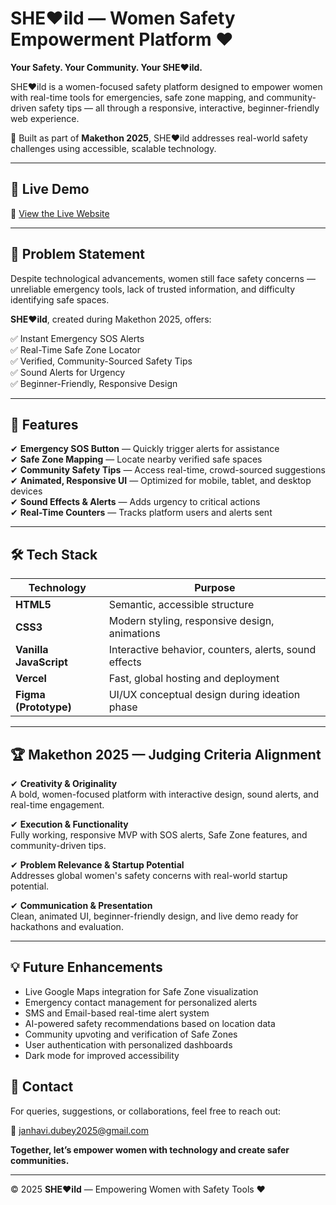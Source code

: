 # SHE❤️ild — Women Safety Empowerment Platform ❤️

**Your Safety. Your Community. Your SHE❤️ild.**

SHE❤️ild is a women-focused safety platform designed to empower women with real-time tools for emergencies, safe zone mapping, and community-driven safety tips — all through a responsive, interactive, beginner-friendly web experience.

🚨 Built as part of **Makethon 2025**, SHE❤️ild addresses real-world safety challenges using accessible, scalable technology.

---

## 🚀 Live Demo

🔗 [View the Live Website](https://sh-eild-women-safety-empowerment-pl.vercel.app/)

---

## 🎯 Problem Statement

Despite technological advancements, women still face safety concerns — unreliable emergency tools, lack of trusted information, and difficulty identifying safe spaces.

**SHE❤️ild**, created during Makethon 2025, offers:

✅ Instant Emergency SOS Alerts  
✅ Real-Time Safe Zone Locator  
✅ Verified, Community-Sourced Safety Tips  
✅ Sound Alerts for Urgency  
✅ Beginner-Friendly, Responsive Design  

---

## 🌟 Features

✔ **Emergency SOS Button** — Quickly trigger alerts for assistance  
✔ **Safe Zone Mapping** — Locate nearby verified safe spaces  
✔ **Community Safety Tips** — Access real-time, crowd-sourced suggestions  
✔ **Animated, Responsive UI** — Optimized for mobile, tablet, and desktop devices  
✔ **Sound Effects & Alerts** — Adds urgency to critical actions  
✔ **Real-Time Counters** — Tracks platform users and alerts sent  

---

## 🛠️ Tech Stack

| Technology         | Purpose                                   |
|--------------------|-------------------------------------------|
| **HTML5**           | Semantic, accessible structure            |
| **CSS3**            | Modern styling, responsive design, animations |
| **Vanilla JavaScript** | Interactive behavior, counters, alerts, sound effects |
| **Vercel**          | Fast, global hosting and deployment       |
| **Figma (Prototype)** | UI/UX conceptual design during ideation phase |

---


## 🏆 Makethon 2025 — Judging Criteria Alignment

✔ **Creativity & Originality**  
A bold, women-focused platform with interactive design, sound alerts, and real-time engagement.  

✔ **Execution & Functionality**  
Fully working, responsive MVP with SOS alerts, Safe Zone features, and community-driven tips.  

✔ **Problem Relevance & Startup Potential**  
Addresses global women's safety concerns with real-world startup potential.  

✔ **Communication & Presentation**  
Clean, animated UI, beginner-friendly design, and live demo ready for hackathons and evaluation.

---
## 💡 Future Enhancements

- Live Google Maps integration for Safe Zone visualization  
- Emergency contact management for personalized alerts  
- SMS and Email-based real-time alert system  
- AI-powered safety recommendations based on location data  
- Community upvoting and verification of Safe Zones  
- User authentication with personalized dashboards  
- Dark mode for improved accessibility  

## 📩 Contact

For queries, suggestions, or collaborations, feel free to reach out:

📧 janhavi.dubey2025@gmail.com

**Together, let’s empower women with technology and create safer communities.**

---

© 2025 **SHE❤️ild** — Empowering Women with Safety Tools ❤️  




